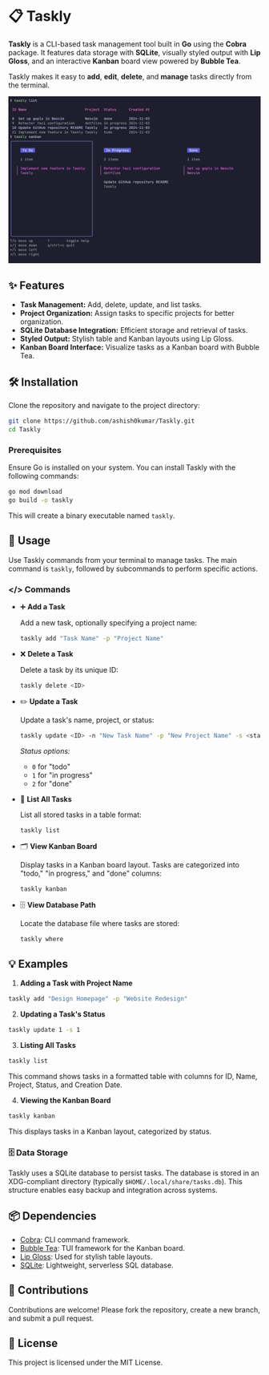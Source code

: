 # 📋 Taskly

**Taskly** is a CLI-based task management tool built in **Go** using the **Cobra** package. It features data storage with **SQLite**, visually styled output with **Lip Gloss**, and an interactive **Kanban** board view powered by **Bubble Tea**.

Taskly makes it easy to **add**, **edit**, **delete**, and **manage** tasks directly from the terminal.

![ss](assets/ss.png)

## ✨ Features

- **Task Management:** Add, delete, update, and list tasks.
- **Project Organization:** Assign tasks to specific projects for better organization.
- **SQLite Database Integration:** Efficient storage and retrieval of tasks.
- **Styled Output:** Stylish table and Kanban layouts using Lip Gloss.
- **Kanban Board Interface:** Visualize tasks as a Kanban board with Bubble Tea.


## 🛠️ Installation

Clone the repository and navigate to the project directory:

```bash
git clone https://github.com/ashish0kumar/Taskly.git
cd Taskly
```

### Prerequisites

Ensure Go is installed on your system. You can install Taskly with the following commands:

```bash
go mod download
go build -o taskly
```

This will create a binary executable named `taskly`.

## 🔧 Usage

Use Taskly commands from your terminal to manage tasks. The main command is `taskly`, followed by subcommands to perform specific actions.

### </> Commands

- ➕ **Add a Task**

  Add a new task, optionally specifying a project name:

  ```bash
  taskly add "Task Name" -p "Project Name"
  ```

- ❌ **Delete a Task**

  Delete a task by its unique ID:

  ```bash
  taskly delete <ID>
  ```

- ✏️ **Update a Task**

  Update a task's name, project, or status:

  ```bash
  taskly update <ID> -n "New Task Name" -p "New Project Name" -s <status>
  ```

  *Status options:*
    - `0` for "todo"
    - `1` for "in progress"
    - `2` for "done"

- 📄 **List All Tasks**

  List all stored tasks in a table format:

  ```bash
  taskly list
  ```

- 🗂️ **View Kanban Board**

  Display tasks in a Kanban board layout. Tasks are categorized into "todo," "in progress," and "done" columns:

  ```bash
  taskly kanban
  ```

- 🗄️ **View Database Path**

  Locate the database file where tasks are stored:

  ```bash
  taskly where
  ```

## 💡 Examples

1. **Adding a Task with Project Name**

```bash
taskly add "Design Homepage" -p "Website Redesign"
```

2. **Updating a Task's Status**

```bash
taskly update 1 -s 1
```

3. **Listing All Tasks**

```bash
taskly list
```

This command shows tasks in a formatted table with columns for ID, Name, Project, Status, and Creation Date.

4. **Viewing the Kanban Board**

```bash
taskly kanban
```

This displays tasks in a Kanban layout, categorized by status.

### 🗄️ Data Storage

Taskly uses a SQLite database to persist tasks. The database is stored in an XDG-compliant directory (typically `$HOME/.local/share/tasks.db`). This structure enables easy backup and integration across systems.


## 📦 Dependencies

- [Cobra](https://github.com/spf13/cobra): CLI command framework.
- [Bubble Tea](https://github.com/charmbracelet/bubbletea): TUI framework for the Kanban board.
- [Lip Gloss](https://github.com/charmbracelet/lipgloss): Used for stylish table layouts.
- [SQLite](https://github.com/mattn/go-sqlite3): Lightweight, serverless SQL database.


## 🤝 Contributions

Contributions are welcome! Please fork the repository, create a new branch, and submit a pull request.


## 📜 License

This project is licensed under the MIT License.
